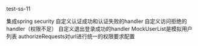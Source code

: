 test-ss-11 

集成spring security 
自定义认证成功和认证失败的handler
自定义访问拒绝的handler（权限不足）
自定义退出登录成功的handler
MockUserList是模拟用户列表
authorizeRequests对url进行统一的权限要求配置